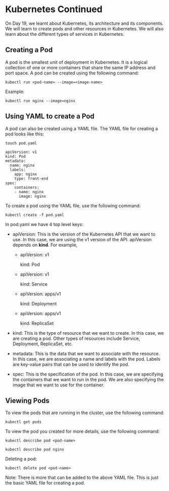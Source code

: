 # Kubernetes Continued
On Day 19, we learnt about Kubernetes, its architecture and its components.  We will learn to create pods and other resources in Kubernetes. We will also learn about the different types of services in Kubernetes.

## Creating a Pod
A pod is the smallest unit of deployment in Kubernetes. It is a logical collection of one or more containers that share the same IP address and port space. A pod can be created using the following command:

```
kubectl run <pod-name> --image=<image-name>
```

Example:

```
kubectl run nginx --image=nginx
```

## Using YAML to create a Pod

A pod can also be created using a YAML file. The YAML file for creating a pod looks like this:

```
touch pod.yaml
```

```
apiVersion: v1
kind: Pod
metadata:
  name: nginx
  labels:
    app: nginx
    type: front-end
spec:
    containers:
    - name: nginx
      image: nginx
```

To create a pod using the YAML file, use the following command:

```
kubectl create -f pod.yaml
```

In pod.yaml we have 4 top level keys:

- apiVersion: This is the version of the Kubernetes API that we want to use. In this case, we are using the v1 version of the API.  apiVersion depends on **kind**. For example, 
    - apiVersion: v1

        kind: Pod
    - apiVersion: v1
    
        kind: Service

    - apiVersion: apps/v1

        kind: Deployment
    - apiVersion: apps/v1

        kind: ReplicaSet

- kind: This is the type of resource that we want to create. In this case, we are creating a pod. Other types of resources include Service, Deployment, ReplicaSet, etc.

- metadata: This is the data that we want to associate with the resource. In this case, we are associating a name and labels with the pod. Labels are key-value pairs that can be used to identify the pod.

- spec: This is the specification of the pod. In this case, we are specifying the containers that we want to run in the pod. We are also specifying the image that we want to use for the container.

## Viewing Pods

To view the pods that are running in the cluster, use the following command:

```
kubectl get pods
```

To view the pod you created for more details, use the following command:

```
kubectl describe pod <pod-name>

kubectl describe pod nginx
```

Deleting a pod:

```
kubectl delete pod <pod-name>
```

Note: There is more that can be added to the above YAML file. This is just the basic YAML file for creating a pod.

